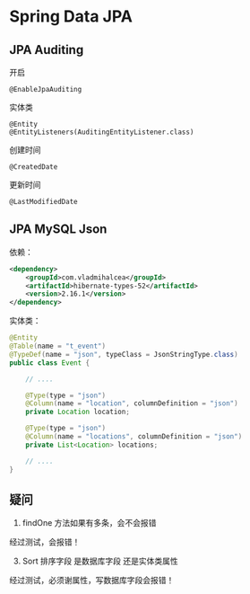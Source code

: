 # Spring Data JPA

## JPA Auditing


开启
```
@EnableJpaAuditing
```


实体类
```
@Entity
@EntityListeners(AuditingEntityListener.class)
```


创建时间
```
@CreatedDate
```

更新时间
```
@LastModifiedDate
```

## JPA MySQL Json

依赖：

```xml
<dependency>
    <groupId>com.vladmihalcea</groupId>
    <artifactId>hibernate-types-52</artifactId>
    <version>2.16.1</version>
</dependency>
```

实体类：

```java
@Entity
@Table(name = "t_event")
@TypeDef(name = "json", typeClass = JsonStringType.class)
public class Event {

    // ....

    @Type(type = "json")
    @Column(name = "location", columnDefinition = "json")
    private Location location;

    @Type(type = "json")
    @Column(name = "locations", columnDefinition = "json")
    private List<Location> locations;

    // ....
}
```

## 疑问

1. findOne 方法如果有多条，会不会报错

经过测试，会报错！

3. Sort 排序字段 是数据库字段 还是实体类属性

经过测试，必须谢属性，写数据库字段会报错！